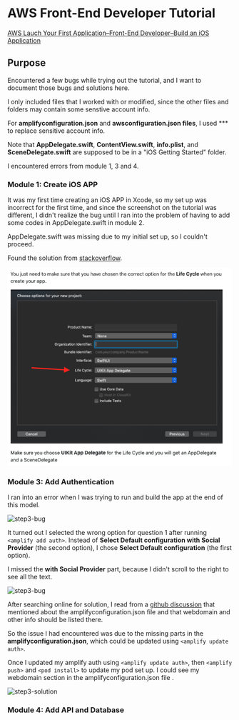# AWS Front-End Developer Tutorial

[AWS Lauch Your First Application–Front-End Developer–Build an iOS Application](https://aws.amazon.com/getting-started/hands-on/build-ios-app-amplify/?e=gs2020&p=frontend&p=gsrc&c=lp_fed)

## Purpose

Encountered a few bugs while trying out the tutorial, and I want to document those bugs and solutions here. 

I only included files that I worked with or modified, since the other files and folders may contain some senstive account info.

For **amplifyconfiguration.json** and **awsconfiguration.json files**, I used *** to replace sensitive account info.

Note that **AppDelegate.swift**, **ContentView.swift**, **info.plist**, and **SceneDelegate.swift** are supposed to be in a "iOS Getting Started" folder.

I encountered errors from module 1, 3 and 4.

### Module 1: Create iOS APP

It was my first time creating an iOS APP in Xcode, so my set up was incorrect for the first time, and since the screenshot on the tutorial was different, I didn't realize the bug until I ran into the problem of having to add some codes in AppDelegate.swift in module 2.

AppDelegate.swift was missing due to my initial set up, so I couldn't proceed.

Found the solution from [stackoverflow](https://stackoverflow.com/questions/62538110/swiftui-app-life-cycle-ios14-where-to-put-appdelegate-code).

![solution-img](screenshots/appdelegate_solution.png)

### Module 3: Add Authentication

I ran into an error when I was trying to run and build the app at the end of this model.

![step3-bug](screenshots/step3_bug_encountered)

It turned out I selected the wrong option for question 1 after running `<amplify add auth>`. Instead of **Select Default configuration with Social Provider** (the second option), I chose **Select Default configuration** (the first option).

I missed the **with Social Provider** part, because I didn't scroll to the right to see all the text.

![step3-bug](screenshots/aws_step3_instruct)

After searching online for solution, I read from a [github discussion](https://github.com/aws-amplify/amplify-ios/issues/1074) that mentioned about the amplifyconfiguration.json file and that webdomain and other info should be listed there.

So the issue I had encountered was due to the missing parts in the **amplifyconfiguration.json**, which could be updated using `<amplify update auth>`.

Once I updated my amplify auth using `<amplify update auth>`, then `<amplify push>` and `<pod install>` to update my pod set up. I could see my webdomain section in the amplifyconfiguration.json file .

![step3-solution](screenshots/step_solution)

### Module 4: Add API and Database



